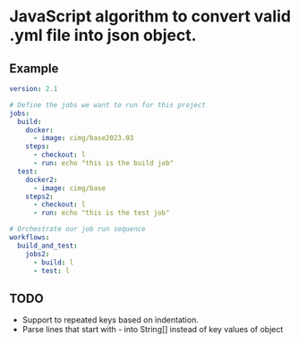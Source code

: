 # JavaScript algorithm to convert valid .yml file into json object.

## Example

```yml
version: 2.1

# Define the jobs we want to run for this project
jobs:
  build:
    docker:
      - image: cimg/base2023.03
    steps:
      - checkout: l
      - run: echo "this is the build job"
  test:
    docker2:
      - image: cimg/base
    steps2:
      - checkout: l
      - run: echo "this is the test job"

# Orchestrate our job run sequence
workflows:
  build_and_test:
    jobs2:
      - build: l
      - test: l
```

## TODO

- Support to repeated keys based on indentation.
- Parse lines that start with - into String[] instead of key values of object
